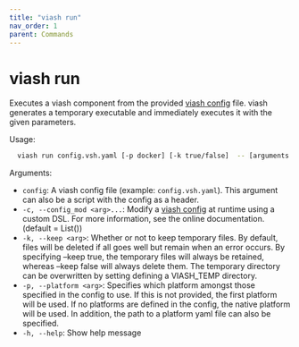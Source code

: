 ```yaml
---
title: "viash run"
nav_order: 1
parent: Commands
---
```


# viash run

Executes a viash component from the provided [viash config](/config)
file. viash generates a temporary executable and immediately executes it
with the given parameters.

Usage:

``` bash
  viash run config.vsh.yaml [-p docker] [-k true/false]  -- [arguments for script]
```

Arguments:

  - `config`: A viash config file (example: `config.vsh.yaml`). This
    argument can also be a script with the config as a header.
  - `-c, --config_mod <arg>...`: Modify a [viash config](/config) at
    runtime using a custom DSL. For more information, see the online
    documentation. (default = List())
  - `-k, --keep <arg>`: Whether or not to keep temporary files. By
    default, files will be deleted if all goes well but remain when an
    error occurs. By specifying –keep true, the temporary files will
    always be retained, whereas –keep false will always delete them. The
    temporary directory can be overwritten by setting defining a
    VIASH\_TEMP directory.
  - `-p, --platform <arg>`: Specifies which platform amongst those
    specified in the config to use. If this is not provided, the first
    platform will be used. If no platforms are defined in the config,
    the native platform will be used. In addition, the path to a
    platform yaml file can also be specified.
  - `-h, --help`: Show help message

